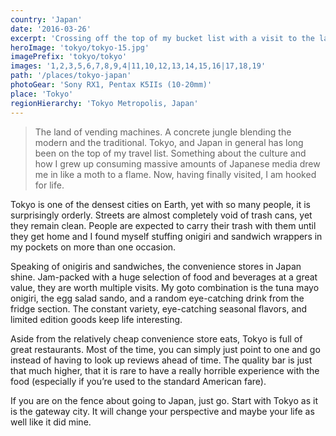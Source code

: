```yaml
---
country: 'Japan'
date: '2016-03-26'
excerpt: 'Crossing off the top of my bucket list with a visit to the land of the vending machines.'
heroImage: 'tokyo/tokyo-15.jpg'
imagePrefix: 'tokyo/tokyo'
images: '1,2,3,5,6,7,8,9,4|11,10,12,13,14,15,16|17,18,19'
path: '/places/tokyo-japan'
photoGear: 'Sony RX1, Pentax K5IIs (10-20mm)'
place: 'Tokyo'
regionHierarchy: 'Tokyo Metropolis, Japan'
---
```


> The land of vending machines. A concrete jungle blending the modern and the traditional. Tokyo, and Japan in general has long been on the top of my travel list. Something about the culture and how I grew up consuming massive amounts of Japanese media drew me in like a moth to a flame. Now, having finally visited, I am hooked for life.

Tokyo is one of the densest cities on Earth, yet with so many people, it is surprisingly orderly. Streets are almost completely void of trash cans, yet they remain clean. People are expected to carry their trash with them until they get home and I found myself stuffing onigiri and sandwich wrappers in my pockets on more than one occasion.

Speaking of onigiris and sandwiches, the convenience stores in Japan shine. Jam-packed with a huge selection of food and beverages at a great value, they are worth multiple visits. My goto combination is the tuna mayo onigiri, the egg salad sando, and a random eye-catching drink from the fridge section. The constant variety, eye-catching seasonal flavors, and limited edition goods keep life interesting.

Aside from the relatively cheap convenience store eats, Tokyo is full of great restaurants. Most of the time, you can simply just point to one and go instead of having to look up reviews ahead of time. The quality bar is just that much higher, that it is rare to have a really horrible experience with the food (especially if you’re used to the standard American fare).

If you are on the fence about going to Japan, just go. Start with Tokyo as it is the gateway city. It will change your perspective and maybe your life as well like it did mine.
